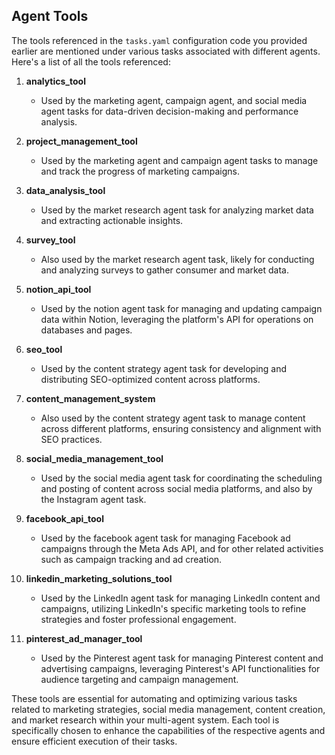 ## Agent Tools

The tools referenced in the `tasks.yaml` configuration code you provided earlier are mentioned under various tasks associated with different agents. Here's a list of all the tools referenced:

1. **analytics_tool**
   - Used by the marketing agent, campaign agent, and social media agent tasks for data-driven decision-making and performance analysis.

2. **project_management_tool**
   - Used by the marketing agent and campaign agent tasks to manage and track the progress of marketing campaigns.

3. **data_analysis_tool**
   - Used by the market research agent task for analyzing market data and extracting actionable insights.

4. **survey_tool**
   - Also used by the market research agent task, likely for conducting and analyzing surveys to gather consumer and market data.

5. **notion_api_tool**
   - Used by the notion agent task for managing and updating campaign data within Notion, leveraging the platform's API for operations on databases and pages.

6. **seo_tool**
   - Used by the content strategy agent task for developing and distributing SEO-optimized content across platforms.

7. **content_management_system**
   - Also used by the content strategy agent task to manage content across different platforms, ensuring consistency and alignment with SEO practices.

8. **social_media_management_tool**
   - Used by the social media agent task for coordinating the scheduling and posting of content across social media platforms, and also by the Instagram agent task.

9. **facebook_api_tool**
   - Used by the facebook agent task for managing Facebook ad campaigns through the Meta Ads API, and for other related activities such as campaign tracking and ad creation.

10. **linkedin_marketing_solutions_tool**
    - Used by the LinkedIn agent task for managing LinkedIn content and campaigns, utilizing LinkedIn's specific marketing tools to refine strategies and foster professional engagement.

11. **pinterest_ad_manager_tool**
    - Used by the Pinterest agent task for managing Pinterest content and advertising campaigns, leveraging Pinterest's API functionalities for audience targeting and campaign management.

These tools are essential for automating and optimizing various tasks related to marketing strategies, social media management, content creation, and market research within your multi-agent system. Each tool is specifically chosen to enhance the capabilities of the respective agents and ensure efficient execution of their tasks.